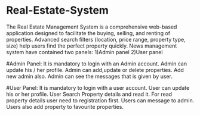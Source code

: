 # Real-Estate-System
The Real Estate Management System is a comprehensive web-based application designed to facilitate the buying,   selling, and renting of properties. 
Advanced search filters (location, price range, property type, size) help users find the perfect property quickly.
News management system have contained two panels: 
1)Admin panel 
2)User panel 

#Admin Panel: 
It is mandatory to login with an Admin account. 
Admin can update his / her profile. 
Admin can add,update or delete properties.
Add new admin also.
Admin can see the messages that is given by user.
 
#User Panel: 
It is mandatory to login with a user account. 
User can update his or her profile.
User Search Property details and read it. 
For read property details user need to registration first. 
Users can message to admin. 
Users also add property to favourite properties. 

